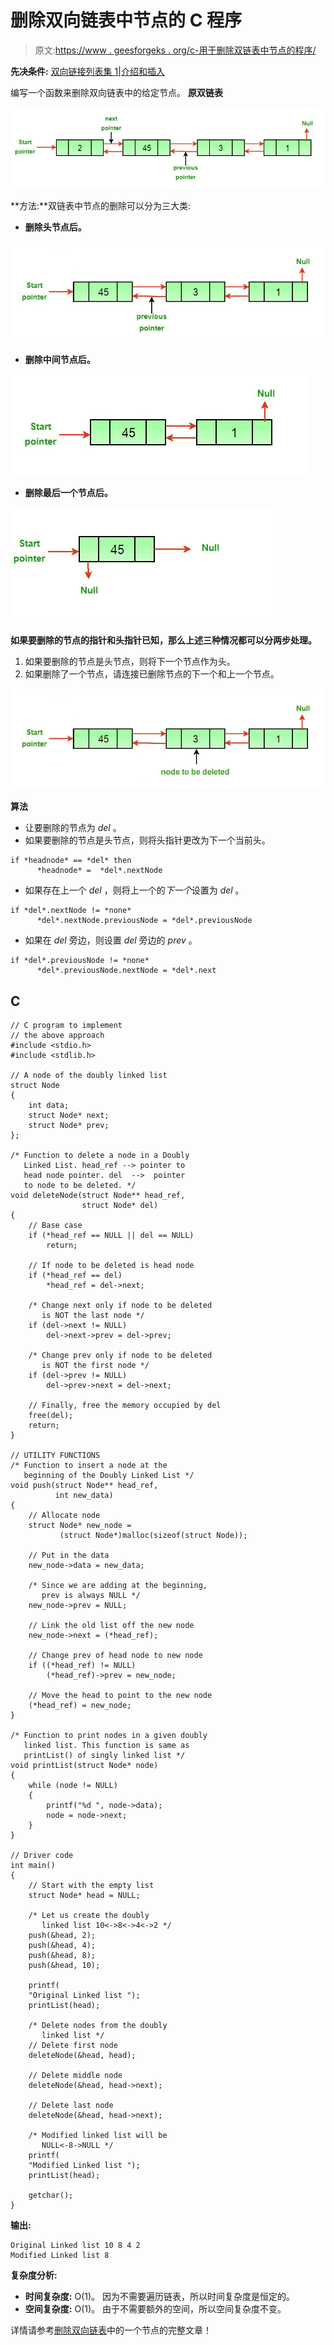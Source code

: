 # 删除双向链表中节点的 C 程序

> 原文:[https://www . geesforgeks . org/c-用于删除双链表中节点的程序/](https://www.geeksforgeeks.org/c-program-for-deleting-a-node-in-a-doubly-linked-list/)

**先决条件:** [双向链接列表集 1|介绍和插入](https://www.geeksforgeeks.org/doubly-linked-list/)

编写一个函数来删除双向链表中的给定节点。
**原双链表**

![](img/b9016fd69bcaae1bff3fbeb66cc6e586.png)

**方法:**双链表中节点的删除可以分为三大类:

*   **删除头节点后。**

![](img/405dde32f84337015261164de1d959e4.png)

*   **删除中间节点后。**

![](img/9f00d861ab5bd6a0e30b64c64cdec641.png)

*   **删除最后一个节点后。**

![](img/adf06162647ff64bd621686bd799358e.png)

**如果要删除的节点的指针和头指针已知，那么上述三种情况都可以分两步处理。**

1.  如果要删除的节点是头节点，则将下一个节点作为头。
2.  如果删除了一个节点，请连接已删除节点的下一个和上一个节点。

![](img/60f66c57bb20c5cb13276b1b64f219a1.png)

**算法**

*   让要删除的节点为 *del* 。
*   如果要删除的节点是头节点，则将头指针更改为下一个当前头。

```
if *headnode* == *del* then
      *headnode* =  *del*.nextNode
```

*   如果存在上一个 *del* ，则将上一个的*下一个*设置为 *del* 。

```
if *del*.nextNode != *none* 
      *del*.nextNode.previousNode = *del*.previousNode 
```

*   如果在 *del* 旁边，则设置 *del* 旁边的 *prev* 。

```
if *del*.previousNode != *none* 
      *del*.previousNode.nextNode = *del*.next
```

## C

```
// C program to implement
// the above approach
#include <stdio.h>
#include <stdlib.h>

// A node of the doubly linked list 
struct Node 
{
    int data;
    struct Node* next;
    struct Node* prev;
};

/* Function to delete a node in a Doubly 
   Linked List. head_ref --> pointer to 
   head node pointer. del  -->  pointer 
   to node to be deleted. */
void deleteNode(struct Node** head_ref, 
                struct Node* del)
{
    // Base case 
    if (*head_ref == NULL || del == NULL)
        return;

    // If node to be deleted is head node 
    if (*head_ref == del)
        *head_ref = del->next;

    /* Change next only if node to be deleted 
       is NOT the last node */
    if (del->next != NULL)
        del->next->prev = del->prev;

    /* Change prev only if node to be deleted 
       is NOT the first node */
    if (del->prev != NULL)
        del->prev->next = del->next;

    // Finally, free the memory occupied by del
    free(del);
    return;
}

// UTILITY FUNCTIONS 
/* Function to insert a node at the 
   beginning of the Doubly Linked List */
void push(struct Node** head_ref, 
          int new_data)
{
    // Allocate node 
    struct Node* new_node = 
           (struct Node*)malloc(sizeof(struct Node));

    // Put in the data  
    new_node->data = new_data;

    /* Since we are adding at the beginning,
       prev is always NULL */
    new_node->prev = NULL;

    // Link the old list off the new node 
    new_node->next = (*head_ref);

    // Change prev of head node to new node 
    if ((*head_ref) != NULL)
        (*head_ref)->prev = new_node;

    // Move the head to point to the new node 
    (*head_ref) = new_node;
}

/* Function to print nodes in a given doubly 
   linked list. This function is same as 
   printList() of singly linked list */
void printList(struct Node* node)
{
    while (node != NULL) 
    {
        printf("%d ", node->data);
        node = node->next;
    }
}

// Driver code
int main()
{
    // Start with the empty list 
    struct Node* head = NULL;

    /* Let us create the doubly 
       linked list 10<->8<->4<->2 */
    push(&head, 2);
    push(&head, 4);
    push(&head, 8);
    push(&head, 10);

    printf(
    "Original Linked list ");
    printList(head);

    /* Delete nodes from the doubly 
       linked list */
    // Delete first node
    deleteNode(&head, head); 

    // Delete middle node
    deleteNode(&head, head->next); 

    // Delete last node
    deleteNode(&head, head->next); 

    /* Modified linked list will be 
       NULL<-8->NULL */
    printf(
    "Modified Linked list ");
    printList(head);

    getchar();
}
```

**输出:**

```
Original Linked list 10 8 4 2 
Modified Linked list 8
```

**复杂度分析:**

*   **时间复杂度:** O(1)。
    因为不需要遍历链表，所以时间复杂度是恒定的。
*   **空间复杂度:** O(1)。
    由于不需要额外的空间，所以空间复杂度不变。

详情请参考[删除双向链表](https://www.geeksforgeeks.org/delete-a-node-in-a-doubly-linked-list/)中的一个节点的完整文章！